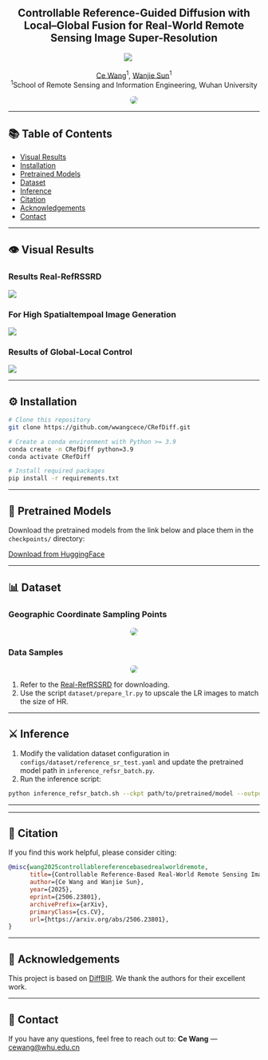 <h2 align="center">Controllable Reference-Guided Diffusion with Local–Global Fusion for Real-World Remote Sensing Image Super-Resolution</h2>

<div align="center">

<a href="https://arxiv.org/abs/2506.23801"><img src="https://img.shields.io/badge/ArXiv-2506.23801-red"></a>       

[Ce Wang]()<sup>1</sup>, [Wanjie Sun]()<sup>1</sup>
<br>
<sup>1</sup>School of Remote Sensing and Information Engineering, Wuhan University

</div>

<p align="center">
    <img src="assets/arch.png" style="border-radius: 15px">
</p>

---

## 📚 Table of Contents

* [Visual Results](#visual_results)
* [Installation](#installation)
* [Pretrained Models](#pretrained_models)
* [Dataset](#dataset)
* [Inference](#inference)
* [Citation](#citation)
* [Acknowledgements](#acknowledgements)
* [Contact](#contact)

---

## <a name="visual_results"></a>👁️ Visual Results

### Results Real-RefRSSRD

<img src="assets/visual_results/compare.png"/>

### For High Spatialtempoal Image Generation

<img src="assets/visual_results/spa-temp-sys.png"/>

### Results of Global-Local Control

<img src="assets/visual_results/control.png"/>

---

## <a name="installation"></a>⚙️ Installation

```bash
# Clone this repository
git clone https://github.com/wwangcece/CRefDiff.git

# Create a conda environment with Python >= 3.9
conda create -n CRefDiff python=3.9
conda activate CRefDiff

# Install required packages
pip install -r requirements.txt
```

---

## <a name="pretrained_models"></a>🧬 Pretrained Models

Download the pretrained models from the link below and place them in the `checkpoints/` directory:

[Download from HuggingFace](https://huggingface.co/wangcce/RefSR_x10)

---

## <a name="dataset"></a>📊 Dataset
### Geographic Coordinate Sampling Points
<p align="center">
    <img src="assets/sample_points.png" style="border-radius: 15px">
</p>

### Data Samples
<p align="center">
    <img src="assets/real_refsr_dataset.png" style="border-radius: 15px">
</p>

1. Refer to the [Real-RefRSSRD](https://huggingface.co/datasets/wangcce/Real-RefRSSRD) for downloading.
2. Use the script `dataset/prepare_lr.py` to upscale the LR images to match the size of HR.

---

## <a name="inference"></a>⚔️ Inference

1. Modify the validation dataset configuration in `configs/dataset/reference_sr_test.yaml` and update the pretrained model path in `inference_refsr_batch.py`.
2. Run the inference script:

```bash
python inference_refsr_batch.sh --ckpt path/to/pretrained/model --output path/tp/out/dir --global_ref_scale 1 --device cuda:0 
```

---

---

## <a name="citation"></a>📖 Citation

If you find this work helpful, please consider citing:

```bibtex
@misc{wang2025controllablereferencebasedrealworldremote,
      title={Controllable Reference-Based Real-World Remote Sensing Image Super-Resolution with Generative Diffusion Priors}, 
      author={Ce Wang and Wanjie Sun},
      year={2025},
      eprint={2506.23801},
      archivePrefix={arXiv},
      primaryClass={cs.CV},
      url={https://arxiv.org/abs/2506.23801}, 
}
```

---

## <a name="acknowledgements"></a>🙏 Acknowledgements

This project is based on [DiffBIR](https://github.com/XPixelGroup/DiffBIR). We thank the authors for their excellent work.

---

## <a name="contact"></a>📨 Contact

If you have any questions, feel free to reach out to:
**Ce Wang** — [cewang@whu.edu.cn](mailto:cewang@whu.edu.cn)
